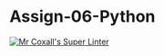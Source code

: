 # Assign-06-Python
[![Mr Coxall's Super Linter](https://github.com/ICS3U-Programming-Kent-Gatera/Assign-06-Python/workflows/Mr%20Coxall's%20Super%20Linter/badge.svg)](https://github.com/ICS3U-Programming-Kent-Gatera/Assign-06-Python/actions/)
